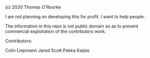 
(c) 2020 Thomas O'Rourke 

I am not planning on developing this for profit. I want to help people.

The information in this repo is not public domain so as to prevent commercial exploitation of the contributors work.

Contributors:

Colin Liepmann
Jared Scott
Pekka Kaipio
